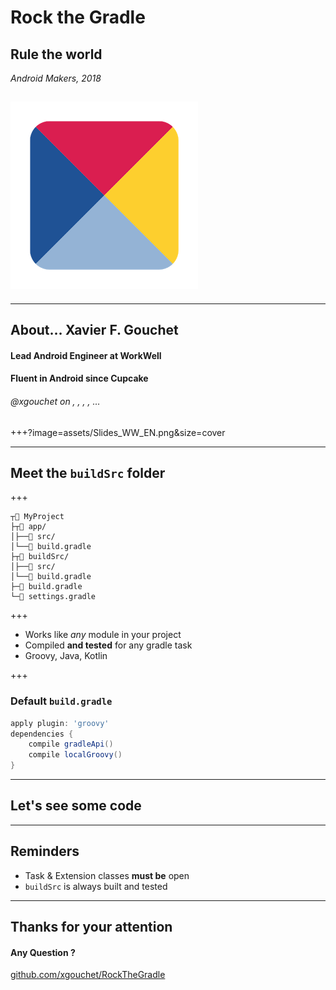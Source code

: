 # Rock the Gradle

## Rule the world

_Android Makers, 2018_ 

## ![](assets/workwell.png) <!-- .element : class="logo" -->

---

## About… Xavier F. Gouchet

#### Lead Android Engineer at WorkWell

#### Fluent in Android since Cupcake


###### <a>@xgouchet</a> on <i class="fa fa-github"></i>, <i class="fa fa-stack-overflow"></i>, <i class="fa fa-linkedin"></i>, <i class="fa fa-twitter" aria-hidden="false"></i>, …

+++?image=assets/Slides_WW_EN.png&size=cover

---

## Meet the `buildSrc` folder

+++

```
┬📂 MyProject
├┬📂 app/
│├──📁 src/
│└──📄 build.gradle
├┬📂 buildSrc/
│├──📁 src/
│└──📄 build.gradle
├─📄 build.gradle
└─📄 settings.gradle
```

+++

- Works like _any_ module in your project
- Compiled **and tested** for any gradle task
- Groovy, Java, Kotlin

+++

### Default `build.gradle`

```gradle
apply plugin: 'groovy'
dependencies {
    compile gradleApi()
    compile localGroovy()
}
```

---

## Let's see some code

---

## Reminders 

 - Task & Extension classes **must be** open
 - `buildSrc` is always built and tested

---

## Thanks for your attention

#### Any Question ? 

[github.com/xgouchet/RockTheGradle](https://github.com/xgouchet/RockTheGradle)

